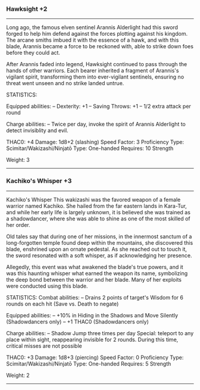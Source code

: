 ### Hawksight +2

---

Long ago, the famous elven sentinel Arannis Alderlight had this sword forged to help him defend against the forces plotting against his kingdom. The arcane smiths imbued it with the essence of a hawk, and with this blade, Arannis became a force to be reckoned with, able to strike down foes before they could act.

After Arannis faded into legend, Hawksight continued to pass through the hands of other warriors. Each bearer inherited a fragment of Arannis's vigilant spirit, transforming them into ever-vigilant sentinels, ensuring no threat went unseen and no strike landed untrue.

STATISTICS:

Equipped abilities:
– Dexterity: +1
– Saving Throws: +1
– 1/2 extra attack per round

Charge abilities:
– Twice per day, invoke the spirit of Arannis Alderlight to detect invisiblity and evil.

THAC0: +4
Damage: 1d8+2 (slashing)
Speed Factor: 3
Proficiency Type: Scimitar/Wakizashi/Ninjatō
Type: One-handed
Requires:
 10 Strength

Weight: 3

---

### Kachiko's Whisper +3

---
Kachiko's Whisper
This wakizashi was the favored weapon of a female warrior named Kachiko. She hailed from the far eastern lands in Kara-Tur, and while her early life is largely unknown, it is believed she was trained as a shadowdancer, where she was able to shine as one of the most skilled of her order.

Old tales say that during one of her missions, in the innermost sanctum of a long-forgotten temple found deep within the mountains, she discovered this blade, enshrined upon an ornate pedestal. As she reached out to touch it, the sword resonated with a soft whisper, as if acknowledging her presence.

Allegedly, this event was what awakened the blade's true powers, and it was this haunting whisper what earned the weapon its name, symbolizing the deep bond between the warrior and her blade. Many of her exploits were conducted using this blade.

STATISTICS:
Combat abilities:
– Drains 2 points of target's Wisdom for 6 rounds on each hit (Save vs. Death to negate)

Equipped abilities:
– +10% in Hiding in the Shadows and Move Silently (Shadowdancers only)
– +1 THAC0 (Shadowdancers only)

Charge abilities:
– Shadow Jump three times per day
  Special: teleport to any place within sight, reappearing invisible for 2 rounds. During this time, critical misses are not possible

THAC0: +3
Damage: 1d8+3 (piercing)
Speed Factor: 0
Proficiency Type: Scimitar/Wakizashi/Ninjatō
Type: One-handed
Requires:
  5 Strength

Weight: 2

---
